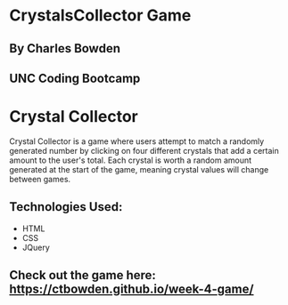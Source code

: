 # CrystalsCollector Game
## By Charles Bowden
## UNC Coding Bootcamp

# Crystal Collector

Crystal Collector is a game where users attempt to match a randomly generated number by clicking on four different crystals that add a certain amount to the user's total.  Each crystal is worth a random amount generated at the start of the game, meaning crystal values will change between games.

## Technologies Used:
* HTML
* CSS
* JQuery

## Check out the game here: https://ctbowden.github.io/week-4-game/
